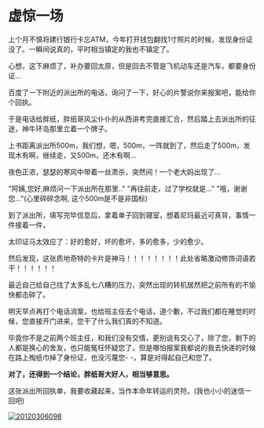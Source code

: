 # 虚惊一场

上个月不慎将建行银行卡忘ATM，今年打开钱包翻找1寸照片的时候，发现身份证没了。一瞬间说真的，平时相当镇定的我也不镇定了。

<!-- more -->

心想，这下麻烦了，补办要回太原，但是回去不管是飞机动车还是汽车，都要身份证...

百度了一下附近的派出所的电话，询问了一下，好心的片警说你来报案吧，能给你个回执。

于是电话给胖纸，胖纸哥风尘仆仆的从西讲考完直接汇合，然后踏上去派出所的征途，神牛环岛那里立着一个牌子。

上书距离派出所500m，我们想，嗯，500m，一阵就到了，然后走了500m，发现木有啊，继续走，又500m，还木有啊...

夜色正浓，瑟瑟的寒风中带着一丝肃杀，突然间！一个老大妈出现了...

"阿姨,您好,麻烦问一下派出所在那里.."
"再往前走，过了学校就是..."
"哦，谢谢您..."(心里碎碎念啊, 这个500m是不是非国标)

到了派出所，填写完毕信息后，拿着单子回到寝室，想着尼玛最近可真背，事情一件接着一件，

太印证马太效应了：好的愈好，坏的愈坏，多的愈多，少的愈少。

然后发现，这张质地奇特的卡片是神马！！！！！！！！此处省略激动修饰词语若干！！！！！！

最近自己给自己找了太多乱七八糟的压力，突然出现的转机居然把之前所有的不愉快都击碎了。

明天早点再打个电话消案，也给班主任去个电话，道个歉，不过我们都在睡觉的时候，您直接开门进来，您干了什么我们真的不知道。

毕竟你不是之前两个班主任，和我们没有交情，更别说有交心了，除了您，剩下的人都是换心的舍友，也只能冤枉怀疑您了，但是哪怕报案我都说的我去快递的时候在路上掏纸巾掉了身份证，也没污蔑您- -，算是对得起自己和您了。

**对了，还得到一个结论，胖纸哥大好人，相当够意思。**

这张派出所回执单，我要收藏起来，当作本命年转运的灵符。(我也小小的迷信一回吧)

[![20120306098](https://attachment.soulteary.com/2012/03/07/20120306098.jpg "20120306098")](https://attachment.soulteary.com/2012/03/07/20120306098.jpg)

